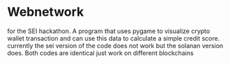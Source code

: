 # Webnetwork
for the SEI hackathon. A program that uses pygame to visualize crypto wallet transaction and can use this data to calculate a simple credit score.
currently the sei version of the code does not work but the solanan version does. Both codes are identical just work on different blockchains
